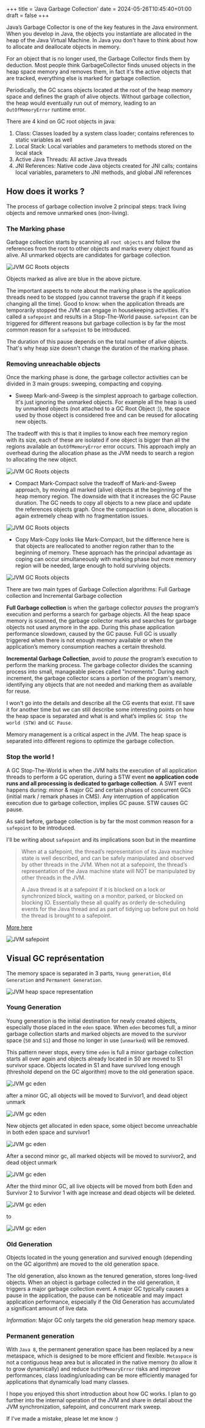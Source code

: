 +++
title = 'Java Garbage Collection'
date = 2024-05-26T10:45:40+01:00
draft = false
+++

Java’s Garbage Collector is one of the key features in the Java environment. When you develop in Java, the objects you instantiate are allocated in the heap of the Java Virtual Machine. In Java you don't have to think about how to allocate and deallocate objects in memory.

For an object that is no longer used, the Garbage Collector finds them by deduction.
Most people think GarbageCollector finds unused objects in the heap space memory and removes them, in fact it's the active objects that are tracked, everything else is marked for garbage collection.

Periodically, the GC scans objects located at the root of the heap memory space and defines the graph of alive objects.
Without garbage collection, the heap would eventually run out of memory, leading to an `OutOfMemoryError` runtime error.

There are 4 kind on GC root objects in java:
1. Class: Classes loaded by a system class loader; contains references to static variables as well
2. Local Stack: Local variables and parameters to methods stored on the local stack
3. Active Java Threads: All active Java threads
4. JNI References: Native code Java objects created for JNI calls; contains local variables, parameters to JNI methods, and global JNI references

## How does it works ? 

The process of garbage collection involve 2 principal steps: track living objects and remove unmarked ones (non-living).

### The Marking phase

Garbage collection starts by scanning all `root objects` and follow the references from the root to other objects and marks every object found as alive.
All unmarked objects are candidates for garbage collection.

![JVM GC Roots objects](/jvm-gc-roots.png)

Objects marked as alive are blue in the above picture.

The important aspects to note about the marking phase is the application threads need to be stopped (you cannot traverse the graph if it keeps changing all the time).
Good to know: when the application threads are temporarily stopped the JVM can engage in housekeeping activities. It's called a `safepoint` and results in a Stop-The-World pause.
`safepoint` can be triggered for different reasons but garbage collection is by far the most common reason for a `safepoint` to be introduced.

The duration of this pause depends on the total number of alive objects. That's why heap size doesn't change the duration of the marking phase.

### Removing unreachable objects

Once the marking phase is done, the garbage collector activities can be divided in 3 main groups: sweeping, compacting and copying.

- Sweep
Mark-and-Sweep is the simplest approach to garbage collection. It's just ignoring the unmarked objects. 
For example all the heap is used by unmarked objects (not attached to a GC Root Object :)), the space used by those object is considered free and can be reused for allocating new objects.

The tradeoff with this is that it implies to know each free memory region with its size, each of these are isolated if one object is bigger than all the regions available an `OutOfMemoryError` error occurs.
This approach imply an overhead during the allocation phase as the JVM needs to search a region to allocating the new object.

![JVM GC Roots objects](/jvm-gc-sweep.png)


- Compact
Mark-Compact solve the tradeoff of Mark-and-Sweep approach, by moving all marked (alive) objects at the beginning of the heap memory region. 
The downside with that it increases the GC Pause duration. The GC needs to copy all objects to a new place and update the references objects graph. 
Once the compaction is done, allocation is again extremely cheap with no fragmentation issues. 

![JVM GC Roots objects](/jvm-gc-sweep-compact.png)


- Copy
Mark-Copy looks like Mark-Compact, but the difference here is that objects are reallocated to another region rather than to the beginning of memory.
These approach has the principal advantage as coping can occur simultaneously with marking phase but more memory region will be needed, large enough to hold surviving objects.

![JVM GC Roots objects](/jvm-gc-copy.png)

  
There are two main types of Garbage Collection algorithms: Full Garbage collection and Incremental Garbage collection

**Full Garbage collection** is when the garbage collector _pauses_ the program’s execution and performs a search for garbage objects. 
All the heap space memory is scanned, the garbage collector marks and searches for garbage objects not used anymore in the app. 
During this phase application performance slowdown, caused by the GC pause. 
Full GC is usually triggered when there is not enough memory available or when the application’s memory consumption reaches a certain threshold.

**Incremental Garbage Collection**, avoid to _pause_ the program’s execution to perform the marking process. 
The garbage collector divides the scanning process into small, manageable pieces called "increments". 
During each increment, the garbage collector scans a portion of the program's memory, identifying any objects that are not needed and marking them as available for reuse.

I won't go into the details and describe all the CG events that exist. I'll save it for another time but we can still describe some interesting points on how the heap space is separated and what is and what’s implies `GC Stop the world (STW)` and `GC Pause`.

Memory management is a critical aspect in the JVM. The heap space is separated into different regions to optimize the garbage collection.

### Stop the world !

A GC Stop-The-World is when the JVM halts the execution of all application threads to perform a GC operation, during a STW event **no application code runs and all processing is dedicated to garbage collection**. 
A SWT event happens during: minor & major GC and certain phases of concurrent GCs (initial mark / remark phases in CMS).
Any interruption of application execution due to garbage collection, implies GC pause. STW causes GC pause.


As said before, garbage collection is by far the most common reason for a `safepoint` to be introduced.

I'll be writing about `safepoint` and its implications soon but in the meantime 
> When at a safepoint, the thread’s representation of its Java machine state is well described, and can be safely manipulated and observed by other threads in the JVM. When not at a safepoint, the thread’s representation of the Java machine state will NOT be manipulated by other threads in the JVM.
> 
> A Java thread is at a safepoint if it is blocked on a lock or synchronized block, waiting on a monitor, parked, or blocked on blocking IO. Essentially these all qualify as orderly de-scheduling events for the Java thread and as part of tidying up before put on hold the thread is brought to a safepoint.

[More here](http://psy-lob-saw.blogspot.com/2015/12/safepoints.html)

![JVM safepoint](/jvm-gc-safepineapples.jpg)

## Visual GC représentation

The memory space is separated in 3 parts, `Young generation`, `Old Generation` and `Permanent Generation`.

![JVM heap space representation](/jvm-heap-space.png)

### Young Generation

Young generation is the initial destination for newly created objects, especially those placed in the `eden` space. 
When `eden` becomes full, a minor garbage collection starts and marked objects are moved to the survivor space (`S0` and `S1`) 
and those no longer in use (`unmarked`) will be removed.

This pattern never stops, every time `eden` is full a minor garbage collection starts all over again and objects already located in S0 are moved to S1 survivor space. Objects located in S1 and have survived long enough (threshold depend on the GC algorithm) move to the old generation space.

![JVM gc eden](/jvm-gc-eden.png)

after a minor GC, all objects will be moved to Survivor1, and dead object unmark

![JVM gc eden](/jvm-gc-sg0.png)

New objects get allocated in eden space, some object become unreachable in both eden space and survivor1

![JVM gc eden](/jvm-gc-sg0.1.png)

After a second minor gc, all marked objects will be moved to survivor2, and dead object unmark

![JVM gc eden](/jvm-gc-sg1.png)

After the third minor GC, all live objects will be moved from both Eden and Survivor 2 to Survivor 1 with age increase and dead objects will be deleted.

![JVM gc eden](/jvm-gc-sg1.1.png)

to

![JVM gc eden](/jvm-gc-sg1.2.png)



### Old Generation

Objects located in the young generation and survived enough (depending on the GC algorithm) are moved to the old generation space.

The old generation, also known as the tenured generation, stores long-lived objects.
When an object is garbage collected in the old generation, it triggers a major garbage collection event. A major GC typically causes a pause in the application, the pause can be noticeable and may impact application performance, especially if the Old Generation has accumulated a significant amount of live data.

_Information_: Major GC only targets the old generation heap memory space.

### Permanent generation

With `Java 8`, the permanent generation space has been replaced by a new metaspace, which is designed to be more efficient and flexible. 
`Metaspace` is not a contiguous heap area but is allocated in the native memory (to allow it to grow dynamically) and reduce `OutOfMemoryError` risks and improve performances, class loading/unloading can be more efficiently managed for applications that dynamically load many classes.


I hope  you enjoyed this short introduction about how GC works.
I plan to go further into the internal operation of the JVM and share in detail about the JVM synchronization, safepoint, and concurrent mark sweep.


If I've made a mistake, please let me know :)  
